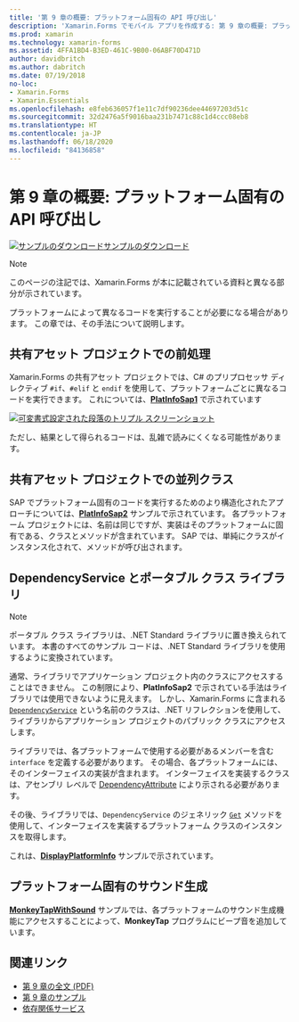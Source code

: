 ```yaml
---
title: '第 9 章の概要: プラットフォーム固有の API 呼び出し'
description: 'Xamarin.Forms でモバイル アプリを作成する: 第 9 章の概要: プラットフォーム固有の API 呼び出し'
ms.prod: xamarin
ms.technology: xamarin-forms
ms.assetid: 4FFA1BD4-B3ED-461C-9B00-06ABF70D471D
author: davidbritch
ms.author: dabritch
ms.date: 07/19/2018
no-loc:
- Xamarin.Forms
- Xamarin.Essentials
ms.openlocfilehash: e8feb636057f1e11c7df90236dee44697203d51c
ms.sourcegitcommit: 32d2476a5f9016baa231b7471c88c1d4ccc08eb8
ms.translationtype: HT
ms.contentlocale: ja-JP
ms.lasthandoff: 06/18/2020
ms.locfileid: "84136858"
---
```

# <a name="summary-of-chapter-9-platform-specific-api-calls"></a>第 9 章の概要: プラットフォーム固有の API 呼び出し

[![サンプルのダウンロード](~/media/shared/download.png)サンプルのダウンロード](https://github.com/xamarin/xamarin-forms-book-samples/tree/master/Chapter09)

> [!NOTE] 
> このページの注記では、Xamarin.Forms が本に記載されている資料と異なる部分が示されています。

プラットフォームによって異なるコードを実行することが必要になる場合があります。 この章では、その手法について説明します。

## <a name="preprocessing-in-the-shared-asset-project"></a>共有アセット プロジェクトでの前処理

Xamarin.Forms の共有アセット プロジェクトでは、C# のプリプロセッサ ディレクティブ `#if`、`#elif` と `endif` を使用して、プラットフォームごとに異なるコードを実行できます。 これについては、[**PlatInfoSap1**](https://github.com/xamarin/xamarin-forms-book-samples/tree/master/Chapter09/PlatInfoSap1) で示されています

[![可変書式設定された段落のトリプル スクリーンショット](images/ch09fg01-small.png "デバイス モデルとオペレーティング システム")](images/ch09fg01-large.png#lightbox "デバイス モデルとオペレーティング システム")

ただし、結果として得られるコードは、乱雑で読みにくくなる可能性があります。

## <a name="parallel-classes-in-the-shared-asset-project"></a>共有アセット プロジェクトでの並列クラス

SAP でプラットフォーム固有のコードを実行するためのより構造化されたアプローチについては、[**PlatInfoSap2**](https://github.com/xamarin/xamarin-forms-book-samples/tree/master/Chapter09/PlatInfoSap2) サンプルで示されています。 各プラットフォーム プロジェクトには、名前は同じですが、実装はそのプラットフォームに固有である、クラスとメソッドが含まれています。 SAP では、単純にクラスがインスタンス化されて、メソッドが呼び出されます。

## <a name="dependencyservice-and-the-portable-class-library"></a>DependencyService とポータブル クラス ライブラリ

> [!NOTE] 
> ポータブル クラス ライブラリは、.NET Standard ライブラリに置き換えられています。 本書のすべてのサンプル コードは、.NET Standard ライブラリを使用するように変換されています。

通常、ライブラリでアプリケーション プロジェクト内のクラスにアクセスすることはできません。 この制限により、**PlatInfoSap2** で示されている手法はライブラリでは使用できないように見えます。 しかし、Xamarin.Forms に含まれる [`DependencyService`](xref:Xamarin.Forms.DependencyService) という名前のクラスは、.NET リフレクションを使用して、ライブラリからアプリケーション プロジェクトのパブリック クラスにアクセスします。

ライブラリでは、各プラットフォームで使用する必要があるメンバーを含む `interface` を定義する必要があります。 その場合、各プラットフォームには、そのインターフェイスの実装が含まれます。 インターフェイスを実装するクラスは、アセンブリ レベルで [DependencyAttribute](xref:Xamarin.Forms.DependencyAttribute) により示される必要があります。

その後、ライブラリでは、`DependencyService` のジェネリック [`Get`](xref:Xamarin.Forms.DependencyService.Get*) メソッドを使用して、インターフェイスを実装するプラットフォーム クラスのインスタンスを取得します。

これは、[**DisplayPlatformInfo**](https://github.com/xamarin/xamarin-forms-book-samples/tree/master/Chapter09/DisplayPlatformInfo) サンプルで示されています。

## <a name="platform-specific-sound-generation"></a>プラットフォーム固有のサウンド生成

[**MonkeyTapWithSound**](https://github.com/xamarin/xamarin-forms-book-samples/tree/master/Chapter09/MonkeyTapWithSound) サンプルでは、各プラットフォームのサウンド生成機能にアクセスすることによって、**MonkeyTap** プログラムにビープ音を追加しています。

## <a name="related-links"></a>関連リンク

- [第 9 章の全文 (PDF)](https://download.xamarin.com/developer/xamarin-forms-book/XamarinFormsBook-Ch09-Apr2016.pdf)
- [第 9 章のサンプル](https://github.com/xamarin/xamarin-forms-book-samples/tree/master/Chapter09)
- [依存関係サービス](~/xamarin-forms/app-fundamentals/dependency-service/index.md)
